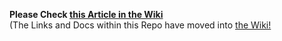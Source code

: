 **Please Check [this Article in the Wiki](../../wiki/Restore-QT-Wallet-from-Seedphrase)**<br>(The Links and Docs within this Repo have moved into [the Wiki!]((../../wiki))
